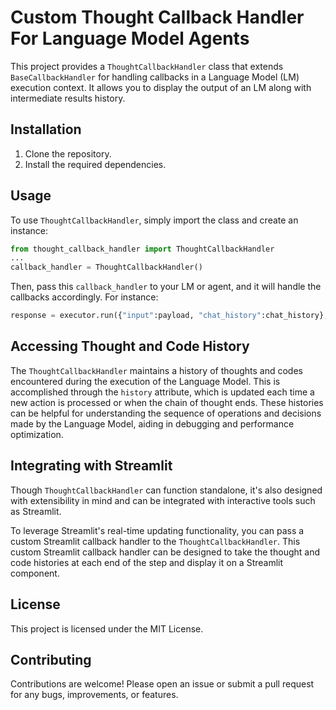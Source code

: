 # Custom Thought Callback Handler For Language Model Agents
This project provides a `ThoughtCallbackHandler` class that extends `BaseCallbackHandler` for handling callbacks in a Language Model (LM) execution context. It allows you to display the output of an LM along with intermediate results history.

## Installation
1. Clone the repository.
2. Install the required dependencies.

## Usage
To use `ThoughtCallbackHandler`, simply import the class and create an instance:

```python
from thought_callback_handler import ThoughtCallbackHandler
...
callback_handler = ThoughtCallbackHandler()
```

Then, pass this `callback_handler` to your LM or agent, and it will handle the callbacks accordingly. For instance:

```python
response = executor.run({"input":payload, "chat_history":chat_history}, callbacks=[callback_handler])
```

## Accessing Thought and Code History
The `ThoughtCallbackHandler` maintains a history of thoughts and codes encountered during the execution of the Language Model. This is accomplished through the `history` attribute, which is updated each time a new action is processed or when the chain of thought ends. These histories can be helpful for understanding the sequence of operations and decisions made by the Language Model, aiding in debugging and performance optimization.

## Integrating with Streamlit
Though `ThoughtCallbackHandler` can function standalone, it's also designed with extensibility in mind and can be integrated with interactive tools such as Streamlit.

To leverage Streamlit's real-time updating functionality, you can pass a custom Streamlit callback handler to the `ThoughtCallbackHandler`. This custom Streamlit callback handler can be designed to take the thought and code histories at each end of the step and display it on a Streamlit component. 

## License
This project is licensed under the MIT License.

## Contributing
Contributions are welcome! Please open an issue or submit a pull request for any bugs, improvements, or features.
